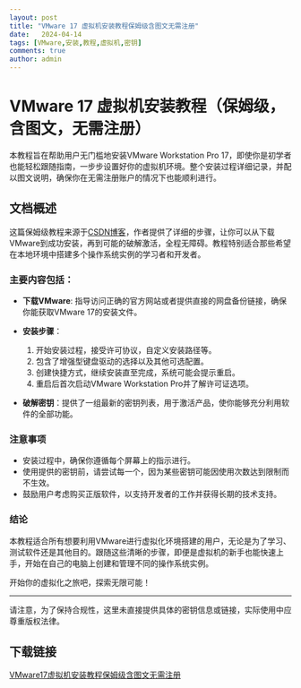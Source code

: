 ```yaml
---
layout: post
title: "VMware 17 虚拟机安装教程保姆级含图文无需注册"
date:   2024-04-14
tags: [VMware,安装,教程,虚拟机,密钥]
comments: true
author: admin
---
```

# VMware 17 虚拟机安装教程（保姆级，含图文，无需注册）

本教程旨在帮助用户无门槛地安装VMware Workstation Pro 17，即使你是初学者也能轻松跟随指南，一步步设置好你的虚拟机环境。整个安装过程详细记录，并配以图文说明，确保你在无需注册账户的情况下也能顺利进行。

## 文档概述

这篇保姆级教程来源于[CSDN博客](https://blog.csdn.net)，作者提供了详细的步骤，让你可以从下载VMware到成功安装，再到可能的破解激活，全程无障碍。教程特别适合那些希望在本地环境中搭建多个操作系统实例的学习者和开发者。

### 主要内容包括：

- **下载VMware**: 指导访问正确的官方网站或者提供直接的网盘备份链接，确保你能获取VMware 17的安装文件。
  
- **安装步骤**：
  1. 开始安装过程，接受许可协议，自定义安装路径等。
  2. 包含了增强型键盘驱动的选择以及其他可选配置。
  3. 创建快捷方式，继续安装直至完成，系统可能会提示重启。
  4. 重启后首次启动VMware Workstation Pro并了解许可证选项。

- **破解密钥**：提供了一组最新的密钥列表，用于激活产品，使你能够充分利用软件的全部功能。

### 注意事项

- 安装过程中，确保你遵循每个屏幕上的指示进行。
- 使用提供的密钥前，请尝试每一个，因为某些密钥可能因使用次数达到限制而不生效。
- 鼓励用户考虑购买正版软件，以支持开发者的工作并获得长期的技术支持。

### 结论

本教程适合所有想要利用VMware进行虚拟化环境搭建的用户，无论是为了学习、测试软件还是其他目的。跟随这些清晰的步骤，即便是虚拟机的新手也能快速上手，开始在自己的电脑上创建和管理不同的操作系统实例。

开始你的虚拟化之旅吧，探索无限可能！

---

请注意，为了保持合规性，这里未直接提供具体的密钥信息或链接，实际使用中应尊重版权法律。

## 下载链接

[VMware17虚拟机安装教程保姆级含图文无需注册](https://pan.quark.cn/s/1347a4239117)